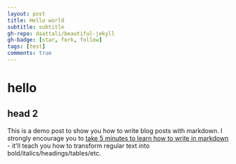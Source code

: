 ```yaml
---
layout: post
title: Hello world
subtitle: subtitle
gh-repo: daattali/beautiful-jekyll
gh-badge: [star, fork, follow]
tags: [test]
comments: true
---
```


# hello

## head 2

This is a demo post to show you how to write blog posts with markdown.  I strongly encourage you to [take 5 minutes to learn how to write in markdown](https://markdowntutorial.com/) - it'll teach you how to transform regular text into bold/italics/headings/tables/etc.


